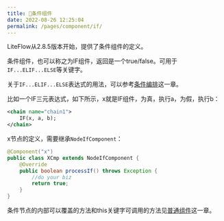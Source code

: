 ```yaml
---
title: 📌条件组件
date: 2022-08-26 12:25:04
permalink: /pages/component/if/
---
```


LiteFlow从2.8.5版本开始，提供了条件组件的定义。

条件组件，也可以称之为IF组件，返回是一个true/false。可用于`IF...ELIF...ELSE`等关键字。

关于`IF...ELIF...ELSE`表达式的用法，可以参考[条件编排](/en/pages/el/condition/)这一章。

比如一个IF三元表达式，如下所示，x就是IF组件，为真，执行a，为假，执行b：

```xml
<chain name="chain1">
    IF(x, a, b);
</chain>
```

x节点的定义，需要继承`NodeIfComponent`：

```java
@Component("x")
public class XCmp extends NodeIfComponent {
	@Override
	public boolean processIf() throws Exception {
	    //do your biz
		return true;
	}
}
```

条件节点的内部可以覆盖的方法和this关键字可调用的方法见[普通组件](/en/pages/component/common/)这一章。